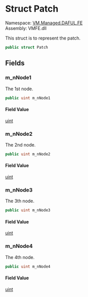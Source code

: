 # Struct Patch

Namespace: [VM.Managed.DAFUL.FE](VM.Managed.DAFUL.FE.md)  
Assembly: VMFE.dll  

This struct is to represent the patch.

```csharp
public struct Patch
```

## Fields

### m\_nNode1

The 1st node.

```csharp
public uint m_nNode1
```

#### Field Value

 [uint](https://learn.microsoft.com/dotnet/api/system.uint32)

### m\_nNode2

The 2nd node.

```csharp
public uint m_nNode2
```

#### Field Value

 [uint](https://learn.microsoft.com/dotnet/api/system.uint32)

### m\_nNode3

The 3th node.

```csharp
public uint m_nNode3
```

#### Field Value

 [uint](https://learn.microsoft.com/dotnet/api/system.uint32)

### m\_nNode4

The 4th node.

```csharp
public uint m_nNode4
```

#### Field Value

 [uint](https://learn.microsoft.com/dotnet/api/system.uint32)



